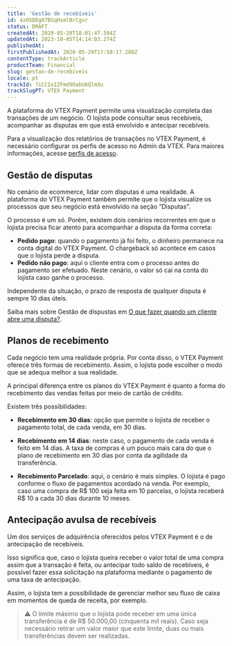 ```yaml
---
title: 'Gestão de recebíveis'
id: 4zO5DEg07BSqHsmlBrCgvr
status: DRAFT
createdAt: 2020-05-28T18:01:47.594Z
updatedAt: 2023-10-05T14:14:03.274Z
publishedAt: 
firstPublishedAt: 2020-05-29T17:50:17.208Z
contentType: trackArticle
productTeam: Financial
slug: gestao-de-recebiveis
locale: pt
trackId: 7iCCIoIZFmd9OabU6QlmXu
trackSlugPT: VTEX Payment
---
```


A plataforma do VTEX Payment permite uma visualização completa das transações de um negócio. O lojista pode consultar seus recebíveis, acompanhar as disputas em que está envolvido e antecipar recebíveis. 

Para a visualização dos relatórios de transações no VTEX Payment, é necessário configurar os perfis de acesso no Admin da VTEX. Para maiores informações, acesse [perfis de acesso](https://help.vtex.com/pt/tutorial/perfis-de-acesso--7HKK5Uau2H6wxE1rH5oRbc?&utm_source=autocomplete#vtex-payment-account-holder).

## Gestão de disputas

No cenário de ecommerce, lidar com disputas é uma realidade. A plataforma do VTEX Payment também permite que o lojista visualize os processos que seu negócio está envolvido na seção “Disputas”. 

O processo é um só. Porém, existem dois cenários recorrentes em que o lojista precisa ficar atento para acompanhar a disputa da forma correta:

- __Pedido pago__: quando o pagamento já foi feito, o dinheiro permanece na conta digital do VTEX Payment. O chargeback só acontece em casos que o lojista perde a disputa.  
- __Pedido não pago__: aqui o cliente entra com o processo antes do pagamento ser efetuado. Neste cenário, o valor só cai na conta do lojista caso ganhe o processo. 

Independente da situação, o prazo de resposta de qualquer disputa é sempre 10 dias úteis.

Saiba mais sobre Gestão de dispustas em [O que fazer quando um cliente abre uma disputa?](https://help.vtex.com/pt/tutorial/o-que-fazer-quando-um-cliente-abre-uma-disputa--JIKPGpj4B0E7XRF9YOJ09#).

## Planos de recebimento

Cada negócio tem uma realidade própria. Por conta disso, o VTEX Payment oferece três formas de recebimento. Assim, o lojista pode escolher o modo que se adequa melhor a sua realidade.

A principal diferença entre os planos do VTEX Payment é quanto a forma do recebimento das vendas feitas por meio de cartão de crédito. 

Existem três possibilidades:

- __Recebimento em 30 dias__: opção que permite o lojista de receber o pagamento total, de cada venda, em 30 dias. 

- __Recebimento em 14 dias__: neste caso, o pagamento de cada venda é feito em 14 dias. A taxa de compras é um pouco mais cara do que o plano de recebimento em 30 dias por conta da agilidade da transferência.

- __Recebimento Parcelado__: aqui, o cenário é mais simples. O lojista é pago conforme o fluxo de pagamentos acordado na venda. Por exemplo, caso uma compra de R$ 100 seja feita em 10 parcelas, o lojista receberá R$ 10 a cada 30 dias durante 10 meses. 

## Antecipação avulsa de recebíveis

Um dos serviços de adquirência oferecidos pelos VTEX Payment é o de antecipação de recebíveis. 

Isso significa que, caso o lojista queira receber o valor total de uma compra assim que a transação é feita, ou antecipar todo saldo de recebíveis, é possível fazer essa solicitação na plataforma mediante o pagamento de uma taxa de antecipação. 

Assim, o lojista tem a possibilidade de gerenciar melhor seu fluxo de caixa em momentos de queda de receita, por exemplo.

>⚠️ O limite máximo que o lojista pode receber em uma única transferência é de R$ 50.000,00 (cinquenta mil reais). Caso seja necessário retirar um valor maior que este limite, duas ou mais transferências devem ser realizadas.
